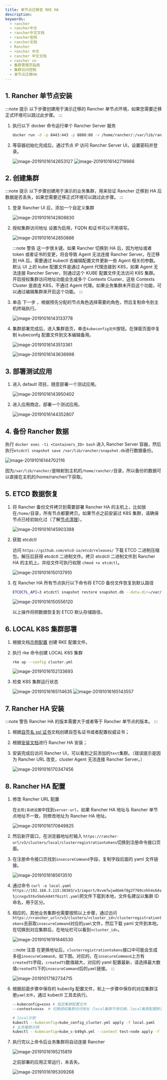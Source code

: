 ```yaml
---
title: 单节点迁移至 RKE HA
description:
keywords:
  - rancher
  - rancher中文
  - rancher中文文档
  - rancher官网
  - rancher文档
  - Rancher
  - rancher 中文
  - rancher 中文文档
  - rancher cn
  - 集群管理员指南
  - 集群访问控制
  - 单节点迁移HA
---
```


## 1. Rancher 单节点安装

:::note 提示
以下步骤创建用于演示迁移的 Rancher 单节点环境，如果您需要迁移正式环境可以跳过此步骤。
:::

1. 执行以下 docker 命令运行单个 Rancher Server 服务

   ```bash
   docker run -d -p 8443:443 -p 8880:80 -v /home/rancher/:/var/lib/rancher/ rancher/rancher:v2.3.0
   ```

1. 等容器初始化完成后，通过节点 IP 访问 Rancher Server UI，设置密码并登录。

   ![image-20191016142653127](/img/rancher/single-to-ha.assets/image-20191016142653127.png)
   ![image-20191016142719866](/img/rancher/single-to-ha.assets/image-20191016142719866.png)

## 2. 创建集群

:::note 提示
以下步骤创建用于演示的业务集群，用来验证 Rancher 迁移到 HA 后数据是否丢失，如果您需要迁移正式环境可以跳过此步骤。
:::

1. 登录 Rancher UI 后，添加一个自定义集群

   ![image-20191016142808830](/img/rancher/single-to-ha.assets/image-20191016142808830.png)

1. 授权集群访问地址 设置为启用，FQDN 和证书可以不用填写。

   ![image-20191016142850886](/img/rancher/single-to-ha.assets/image-20191016142850886.png)

   :::note 警告
   这一步很关键。如果 Rancher 切换到 HA 后，因为地址或者 token 或者证书的变更，将会导致 Agent 无法连接 Rancher Server。在迁移到 HA 后，需要通过 kubectl 去编辑配置文件更新一些 Agent 相关的参数。默认 UI 上的 kube 配置文件是通过 Agent 代理连接到 K8S，如果 Agent 无法连接 Rancher Server，则通过这个 KUBE 配置文件无法访问 K8S 集群。开启授权集群访问地址功能会生成多个 Contexts Cluster，这些 Contexts Cluster 是直连 K8S，不通过 Agent 代理。如果业务集群未开启这个功能，可以通过编辑集群来开启这个功能。
   :::

1. 单击 下一步 ，根据预先分配的节点角色选择需要的角色，然后复制命令到主机终端执行。

   ![image-20191016143133778](/img/rancher/single-to-ha.assets/image-20191016143133778.png)

1. 集群部署完成后，进入集群首页，单击`kubeconfig文件`按钮。在弹窗页面中复制 kubeconfg 配置文件到文本编辑备用。

   ![image-20191016143513361](/img/rancher/single-to-ha.assets/image-20191016143513361.png)

   ![image-20191016143636998](/img/rancher/single-to-ha.assets/image-20191016143636998.png)

## 3. 部署测试应用

1. 进入 default 项目，随意部署一个测试应用。

   ![image-20191016143950402](/img/rancher/single-to-ha.assets/image-20191016143950402.png)

1. 进入应用商店，部署一个测试应用。

   ![image-20191016144352807](/img/rancher/single-to-ha.assets/image-20191016144352807.png)

## 4. 备份 Rancher 数据

执行 `docker exec -ti <Containers_ID> bash` 进入 Rancher Server 容器，然后执行`etcdctl snapshot save /var/lib/rancher/snapshot.db`进行数据备份。

![image-20191016144702116](/img/rancher/single-to-ha.assets/image-20191016144702116.png)

因为`/var/lib/rancher/`是映射到主机的`/home/rancher/`目录，所以备份的数据可以直接在主机的/home/rancher/下获取。

## 5. ETCD 数据恢复

1. 将 Rancher 备份文件拷贝到需要部署 Rancher HA 的主机上，比如放在`/home/`目录，所有节点都要拷贝。如果节点之前安装过 K8S 集群，请确保节点已经初始化过（了解[节点清理](/docs/rancher2/cluster-admin/cleaning-cluster-nodes/_index)）。

   ![image-20191016145903388](/img/rancher/single-to-ha.assets/image-20191016145903388.png)

1. 获取 etcdctl

   访问 `https://github.com/etcd-io/etcd/releases/` 下载 ETCD 二进制压缩包，解压后获得 etcdctl 二进制文件。拷贝 etcdctl 二进制文件到 Rancher HA 的主机上。并给文件可执行权限 `chmod +x etcdctl`。

   ![image-20191016150137910](/img/rancher/single-to-ha.assets/image-20191016150137910.png)

1. 在 Rancher HA 所有节点执行以下命令将 ETCD 备份文件恢复到默认路径

   ```bash
   ETCDCTL_API=3 etcdctl snapshot restore snapshot.db --data-dir=/var/lib/etcd
   ```

   ![image-20191016150556120](/img/rancher/single-to-ha.assets/image-20191016150556120.png)

   以上操作将把数据恢复到 ETCD 默认存储路径。

## 6. LOCAL K8S 集群部署

1. 根据文档[示例配置](/docs/rancher2/installation/resources/advanced/helm2/kubernetes-rke/_index#2、创建-rke-配置文件) 创建 RKE 配置文件。

1. 执行 rke 命令创建 LOCAL K8S 集群

   ```bash
   rke up --config cluster.yml
   ```

   ![image-20191016152133693](/img/rancher/single-to-ha.assets/image-20191016152133693.png)

1. 检查 K8S 集群运行状态

   ![image-20191016165114635](/img/rancher/single-to-ha.assets/image-20191016165114635.png)
   ![image-20191016165143557](/img/rancher/single-to-ha.assets/image-20191016165143557.png)

## 7. Rancher HA 安装

:::note 警告
Rancher HA 的版本需要大于或者等于 Rancher 单节点的版本。
:::

1. 根据[自签名 ssl 证书](/docs/rancher2/installation/resources/advanced/self-signed-ssl/_index)文档创建自签名证书或者配置权威证书；
2. 根据[安装文档](/docs/rancher2/installation/install-rancher-on-k8s/_index)进行 Rancher HA 安装；
3. 安装完成后访问 Rancher UI，可以看到之前添加的`test`集群。（错误提示是因为 Rancher URL 改变，cluster Agent 无法连接 Rancher Server。）

   ![image-20191016170347456](/img/rancher/single-to-ha.assets/image-20191016170347456.png)

## 8. Rancher HA 配置

1. 修改 Rancher URL 配置

   在`全局|系统设置`中找到`server-url`，如果 Rancher HA 地址与 Rancher 单节点地址不一致，则修改地址为 Rancher HA 地址。

   ![image-20191016170849825](/img/rancher/single-to-ha.assets/image-20191016170849825.png)

1. 然后新开窗口，在浏览器地址栏输入 `https://rancher-url/v3/clusters/local/clusterregistrationtokens`切换到注册命令接口页面。

1. 在注册命令接口页找到`insecureCommand`字段，复制字段后面的 yaml 文件链接。

   ![image-20191016185613510](/img/rancher/single-to-ha.assets/image-20191016185613510.png)

1. 通过命令 `curl -o local.yaml https://192.168.3.115:30303/v3/import/8vvmfwjwd6mkf8g2f769cnhh4s64s5jcnxgv5t6v5bdxk84tf6zztl.yaml`把文件下载到本地，文件名建议以集群 ID 命名，用于区分。

1. 相应的，其他业务集群也需要按照以上步骤，通过访问`https://<rancher_url>/v3/clusters/<cluster_id>/clusterregistrationtokens`去获取`insecureCommand`对应的`yaml`文件，然后下载 yaml 文件到本地。在切换到对应集群后，在地址栏可以看到`<cluster_id>`。

   ![image-20191016191846530](/img/rancher/single-to-ha.assets/image-20191016191846530.png)

   :::note 注意
   在更换地址后，`clusterregistrationtokens`接口中可能会生成多组`insecureCommand`，如下图。对应的，在`insecureCommand`上方有`createdTS`字段，`createdTS`数值越大，对应的 yaml 配置最新，请选择最大数值`createdTS`下的`insecureCommand`后的`yaml`链接。
   :::

   ![image-20191017182734715](/img/rancher/single-to-ha.assets/image-20191017182734715.png)

1. 根据前面步骤中保存的 kubecfg 配置文件，和上一步骤中保存的对应集群注册`yaml文件`，通过 kubectl 工具去执行。

   ```bash
   --kubeconfig=xxxx # 指定集群配置文件
   --context=xxxx  # 切换授权集群访问地址（local集群不用切换，local集群配置默认是直连K8S集群）

   # local示例
   kubectl --kubeconfig=kube_config_cluster.yml apply -f local.yaml
   # 业务集群示例
   kubectl --kubeconfig=kube_c-b49gh.yml --context test-node apply -f c-b49gh.yaml
   ```

1. 执行完以上命令后业务集群将自动连接 Rancher

   ![image-20191016195215819](/img/rancher/single-to-ha.assets/image-20191016195215819.png)

   之前部署的应用正常运行，未丢失。

   ![image-20191016195309268](/img/rancher/single-to-ha.assets/image-20191016195309268.png)

